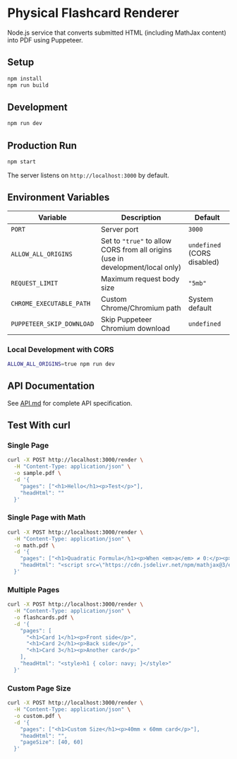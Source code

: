 # Physical Flashcard Renderer

Node.js service that converts submitted HTML (including MathJax content) into PDF using Puppeteer.

## Setup

```bash
npm install
npm run build
```

## Development

```bash
npm run dev
```

## Production Run

```bash
npm start
```

The server listens on `http://localhost:3000` by default.

## Environment Variables

| Variable | Description | Default |
|----------|-------------|---------|
| `PORT` | Server port | `3000` |
| `ALLOW_ALL_ORIGINS` | Set to `"true"` to allow CORS from all origins (use in development/local only) | `undefined` (CORS disabled) |
| `REQUEST_LIMIT` | Maximum request body size | `"5mb"` |
| `CHROME_EXECUTABLE_PATH` | Custom Chrome/Chromium path | System default |
| `PUPPETEER_SKIP_DOWNLOAD` | Skip Puppeteer Chromium download | `undefined` |

### Local Development with CORS

```bash
ALLOW_ALL_ORIGINS=true npm run dev
```

## API Documentation

See [API.md](./API.md) for complete API specification.

## Test With curl

### Single Page

```bash
curl -X POST http://localhost:3000/render \
  -H "Content-Type: application/json" \
  -o sample.pdf \
  -d '{
    "pages": ["<h1>Hello</h1><p>Test</p>"],
    "headHtml": ""
  }'
```

### Single Page with Math

```bash
curl -X POST http://localhost:3000/render \
  -H "Content-Type: application/json" \
  -o math.pdf \
  -d '{
    "pages": ["<h1>Quadratic Formula</h1><p>When <em>a</em> ≠ 0:</p><p>\\(x = \\frac{-b \\pm \\sqrt{b^2 - 4ac}}{2a}\\)</p>"],
    "headHtml": "<script src=\"https://cdn.jsdelivr.net/npm/mathjax@3/es5/tex-mml-chtml.js\"></script>"
  }'
```

### Multiple Pages

```bash
curl -X POST http://localhost:3000/render \
  -H "Content-Type: application/json" \
  -o flashcards.pdf \
  -d '{
    "pages": [
      "<h1>Card 1</h1><p>Front side</p>",
      "<h1>Card 2</h1><p>Back side</p>",
      "<h1>Card 3</h1><p>Another card</p>"
    ],
    "headHtml": "<style>h1 { color: navy; }</style>"
  }'
```

### Custom Page Size

```bash
curl -X POST http://localhost:3000/render \
  -H "Content-Type: application/json" \
  -o custom.pdf \
  -d '{
    "pages": ["<h1>Custom Size</h1><p>40mm × 60mm card</p>"],
    "headHtml": "",
    "pageSize": [40, 60]
  }'
```
